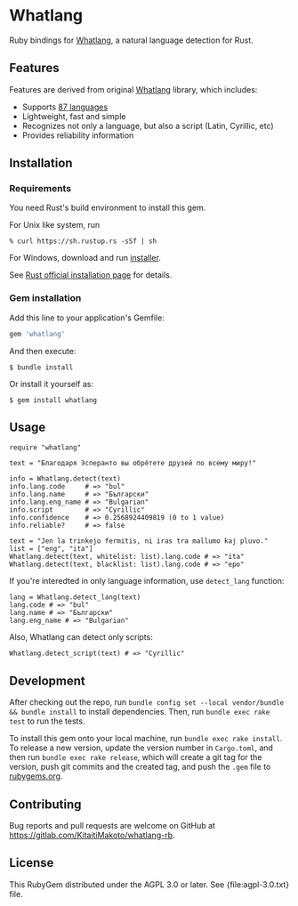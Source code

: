 Whatlang
========

Ruby bindings for [Whatlang][], a natural language detection for Rust.

Features
--------

Features are derived from original [Whatlang][] library, which includes:

* Supports [87 languages](https://github.com/greyblake/whatlang-rs/blob/master/SUPPORTED_LANGUAGES.md)
* Lightweight, fast and simple
* Recognizes not only a language, but also a script (Latin, Cyrillic, etc)
* Provides reliability information

Installation
------------

### Requirements

You need Rust's build environment to install this gem.

For Unix like system, run

    % curl https://sh.rustup.rs -sSf | sh

For Windows, download and run [installer][].

See [Rust official installation page][] for details.

### Gem installation

Add this line to your application's Gemfile:

```ruby
gem 'whatlang'
```

And then execute:

    $ bundle install

Or install it yourself as:

    $ gem install whatlang

Usage
-----

    require "whatlang"
    
    text = "Благодаря Эсперанто вы обрётете друзей по всему миру!"

    info = Whatlang.detect(text)
    info.lang.code     # => "bul"
    info.lang.name     # => "Български"
    info.lang.eng_name # => "Bulgarian"
    info.script        # => "Cyrillic"
    info.confidence    # => 0.2568924409819 (0 to 1 value)
    info.reliable?     # => false
    
    text = "Jen la trinkejo fermitis, ni iras tra mallumo kaj pluvo."
    list = ["eng", "ita"]
    Whatlang.detect(text, whitelist: list).lang.code # => "ita"
    Whatlang.detect(text, blacklist: list).lang.code # => "epo"

If you're interedted in only language information, use `detect_lang` function:

    lang = Whatlang.detect_lang(text)
    lang.code # => "bul"
    lang.name # => "Български"
    lang.eng_name # => "Bulgarian"

Also, Whatlang can detect only scripts:

    Whatlang.detect_script(text) # => "Cyrillic"

Development
-----------

After checking out the repo, run `bundle config set --local vendor/bundle && bundle install` to install dependencies. Then, run `bundle exec rake test` to run the tests.

To install this gem onto your local machine, run `bundle exec rake install`. To release a new version, update the version number in `Cargo.toml`, and then run `bundle exec rake release`, which will create a git tag for the version, push git commits and the created tag, and push the `.gem` file to [rubygems.org](https://rubygems.org).

Contributing
------------

Bug reports and pull requests are welcome on GitHub at https://gitlab.com/KitaitiMakoto/whatlang-rb.

License
-------

This RubyGem distributed under the AGPL 3.0 or later. See {file:agpl-3.0.txt} file.

[Whatlang]: https://github.com/greyblake/whatlang-rs
[installer]: https://static.rust-lang.org/rustup/dist/i686-pc-windows-gnu/rustup-init.exe
[Rust official installation page]: https://www.rust-lang.org/tools/install
